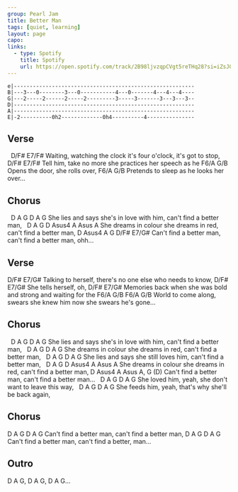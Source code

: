 ```yaml
---
group: Pearl Jam
title: Better Man
tags: [quiet, learning]
layout: page
capo: 
links: 
  - type: Spotify
    title: Spotify
    url: https://open.spotify.com/track/2B98ljvzqpCVgt5reTHq28?si=iZsJ0mRtTWmf9OFGs7emow
---
```


```chordpro
e|---------------------------------------------------------
B|---3---0--------3---0-----------4---0-------4---4---4----
G|---2-----2------2-----2---------3-----3-------3---3---3--
D|---------------------------------------------------------
A|---------------------------------------------------------
E|-2----------0h2-------------0h4----------4---------------
```

## Verse

&nbsp;    D/F#                              E7/F#
Waiting, watching the clock it's four o'clock, it's got to stop,
&nbsp;    D/F#                        E7/F#
Tell him, take no more she practices her speech as he
F6/A            G/B
Opens the door, she rolls over,
F6/A                    G/B
Pretends to sleep as he looks her over...

## Chorus

&nbsp;    D             A             G         D                 A          G
She lies and says she's in love with him, can't find a better man,
&nbsp;    D              A          G         D                 Asus4      A Asus A
She dreams in colour she dreams in red, can't find a better man,
              D                        Asus4      A G     D/F#   E7/G#
Can't find a better man, can't find a better man,   ohh...

## Verse

D/F#                        E7/G#
Talking to herself, there's no one else who needs to know,
D/F#                 E7/G# <loud>
She tells herself, oh,
D/F#                       E7/G#
Memories back when she was bold and strong and waiting for the
F6/A     G/B         F6/A                        G/B
World to come along, swears she knew him now she swears he's gone...

## Chorus

&nbsp;    D             A             G         D                 A          G
She lies and says she's in love with him, can't find a better man,
&nbsp;    D              A          G         D                 A          G
She dreams in colour she dreams in red, can't find a better man,
&nbsp;    D             A             G          D             A          G
She lies and says she still loves him, can't find a better man,
&nbsp;    D              A          G         D                 Asus4      A Asus A
She dreams in colour she dreams in red, can't find a better man,
              D                        Asus4      A Asus A, G  (D)
Can't find a better man, can't find a better man...
&nbsp;    D             A G     D                  A     G
She loved him,  yeah, she don't want to leave this way,
&nbsp;    D             A G     D                     A      G
She feeds him,  yeah, that's why she'll be back again,

## Chorus

D             A         G D             A         G
  Can't find a better man,  can't find a better man,
D             A         G D             A       G
  Can't find a better man,  can't find a better, man...

## Outro

D A G, D A G, D A G...

